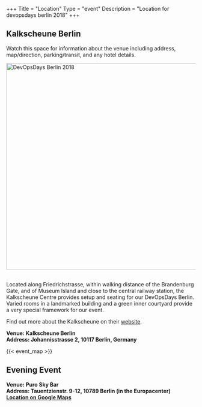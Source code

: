 +++
Title = "Location"
Type = "event"
Description = "Location for devopsdays berlin 2018"
+++

## Kalkscheune Berlin
Watch this space for information about the venue including address, map/direction, parking/transit, and any hotel details.

<div style="text-align:left;"> <a href="http://www.kalkscheune.de/en"
target="_blank"> <img width="550px" alt="DevOpsDays Berlin 2018"
src="/events/2018-berlin/kalkscheune.jpg"/> </a> </div>
<br/>


<p>
Located along Friedrichstrasse, within walking distance of the Brandenburg Gate, and of Museum Island and close to the central railway station, the Kalkscheune Centre provides setup and seating for our DevOpsDays Berlin. Varied rooms in a landmarked building and a green inner courtyard provide a very special framework for our event.

Find out more about the Kalkscheune on their <a href="http://www.kalkscheune.de/en">website</a>.
</p>

<p style="font-weight:bold">
Venue: Kalkscheune Berlin<br>
Address: Johannisstrasse 2, 10117 Berlin, Germany
</p>

{{< event_map >}}

<p/>

<h2>Evening Event</h2>
<p style="font-weight:bold">
Venue: Puro Sky Bar<br />
Address: Tauentzienstr. 9-12, 10789 Berlin (in the Europacenter)
<br>
<a href="https://goo.gl/maps/Xkt2CBwWpYE2">Location on Google Maps</a>
</p>
